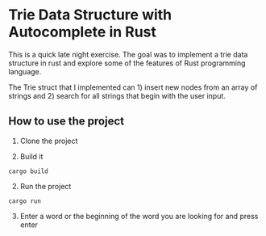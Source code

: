 # Trie Data Structure with Autocomplete in Rust

This is a quick late night exercise. The goal was to implement a trie data structure in rust and explore some of the features of Rust programming language. 

The Trie struct that I implemented can 1) insert new nodes from an array of strings and 2) search for all strings that begin with the user input.

## How to use the project

1. Clone the project

2. Build it  
```
cargo build
```

2. Run the project
```
cargo run
```
3. Enter a word or the beginning of the word you are looking for and press enter


